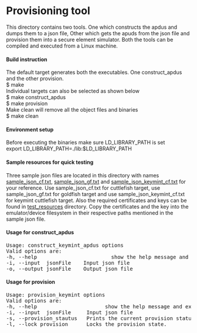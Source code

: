 # Provisioning tool
This directory contains two tools. One which constructs the apdus and dumps them to a json file, Other which gets the apuds from the json file and provision them into a secure element simulator. Both the tools can be compiled and executed from a Linux machine.  

#### Build instruction
The default target generates both the executables. One construct_apdus and the other provision.  
$ make  
Individual targets can also be selected as shown below  
$ make construct_apdus  
$ make provision  
Make clean will remove all the object files and binaries  
$ make clean

#### Environment setup
Before executing the binaries make sure LD_LIBRARY_PATH is set  
export LD_LIBRARY_PATH=./lib:$LD_LIBRARY_PATH  

#### Sample resources for quick testing
Three sample json files are located in this directory with names
[sample_json_cf.txt](sample_json_cf.txt), [sample_json_gf.txt](sample_json_gf.txt)
and [sample_json_keymint_cf.txt](sample_json_keymint_cf.txt)
for your reference. Use sample_json_cf.txt for cuttlefish target, use
sample_json_gf.txt for goldfish target and use sample_json_keymint_cf.txt for keymint
cuttlefish target. Also the required certificates and keys can be found in 
[test_resources](test_resources) directory. Copy the certificates and the key into 
the emulator/device filesystem in their respective paths mentioned in the sample json file.

#### Usage for construct_apdus
<pre>
Usage: construct_keymint_apdus options
Valid options are:
-h, --help                        show the help message and exit.
-i, --input  jsonFile 	 Input json file 
-o, --output jsonFile 	 Output json file
</pre>

#### Usage for provision
<pre>
Usage: provision_keymint options
Valid options are:
-h, --help                      show the help message and exit.
-i, --input  jsonFile 	  Input json file 
-s, --provision_stautus   Prints the current provision status.
-l, --lock_provision      Locks the provision state.
</pre>
